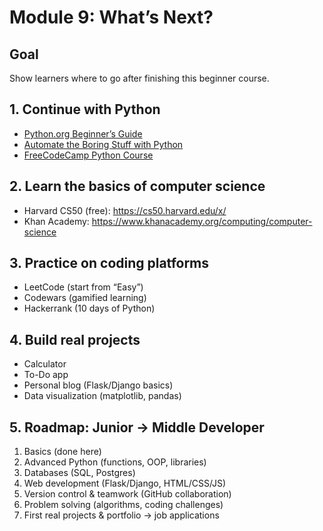# Module 9: What’s Next?

## Goal
Show learners where to go after finishing this beginner course.

## 1. Continue with Python
- [Python.org Beginner’s Guide](https://wiki.python.org/moin/BeginnersGuide)
- [Automate the Boring Stuff with Python](https://automatetheboringstuff.com/)
- [FreeCodeCamp Python Course](https://www.youtube.com/watch?v=rfscVS0vtbw)

## 2. Learn the basics of computer science
- Harvard CS50 (free): https://cs50.harvard.edu/x/
- Khan Academy: https://www.khanacademy.org/computing/computer-science

## 3. Practice on coding platforms
- LeetCode (start from “Easy”)
- Codewars (gamified learning)
- Hackerrank (10 days of Python)

## 4. Build real projects
- Calculator
- To-Do app
- Personal blog (Flask/Django basics)
- Data visualization (matplotlib, pandas)

## 5. Roadmap: Junior → Middle Developer
1. Basics (done here)
2. Advanced Python (functions, OOP, libraries)
3. Databases (SQL, Postgres)
4. Web development (Flask/Django, HTML/CSS/JS)
5. Version control & teamwork (GitHub collaboration)
6. Problem solving (algorithms, coding challenges)
7. First real projects & portfolio → job applications
